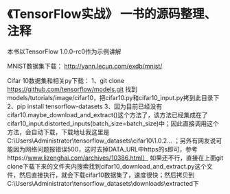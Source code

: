 # 《TensorFlow实战》 一书的源码整理、注释

本书以TensorFlow 1.0.0-rc0作为示例讲解

MNIST数据集下载：
http://yann.lecun.com/exdb/mnist/

Cifar 10数据集和相关py下载：
1、git clone https://github.com/tensorflow/models.git  找到models/tutorials/image/cifar10，把cifar10.py和cifar10_input.py拷到此目录下
2、pip install tensorflow-datasets
3、因为目前已经没有cifar10.maybe_download_and_extract()这个方法了，该方法已经集成在了cifar10_input.distorted_inputs(batch_size=batch_size)中；因此直接调用这个方法，会自动下载，下载地址我这里是C:\Users\Administrator\tensorflow_datasets\cifar10\1.0.2... ；另外有网友说可能因为网络问题报错误500，这时去掉DATA_URL中https的s即可，参考https://www.lizenghai.com/archives/10386.html）
如果还不行，直接在上面git clone下载下来的文件夹内搜索找到cifar10_download_and_extract.py这个文件，然后直接执行，就会下载cifar10数据集了，速度很快；然后拷贝到
C:\Users\Administrator\tensorflow_datasets\downloads\extracted下